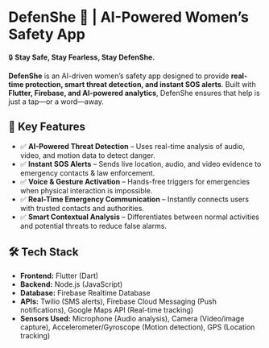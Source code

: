 # DefenShe 🚨 | AI-Powered Women’s Safety App 

🔒 **Stay Safe, Stay Fearless, Stay DefenShe.**  

**DefenShe** is an AI-driven women’s safety app designed to provide **real-time protection, smart threat detection, and instant SOS alerts**. Built with **Flutter, Firebase, and AI-powered analytics**, DefenShe ensures that help is just a tap—or a word—away.  

## **🌟 Key Features**  

- ✅ **AI-Powered Threat Detection** – Uses real-time analysis of audio, video, and motion data to detect danger.  
- ✅ **Instant SOS Alerts** – Sends live location, audio, and video evidence to emergency contacts & law enforcement.  
- ✅ **Voice & Gesture Activation** – Hands-free triggers for emergencies when physical interaction is impossible.  
- ✅ **Real-Time Emergency Communication** – Instantly connects users with trusted contacts and authorities.  
- ✅ **Smart Contextual Analysis** – Differentiates between normal activities and potential threats to reduce false alarms.  

## **🛠️ Tech Stack**  

- **Frontend:** Flutter (Dart)  
- **Backend:** Node.js (JavaScript)  
- **Database:** Firebase Realtime Database  
- **APIs:** Twilio (SMS alerts), Firebase Cloud Messaging (Push notifications), Google Maps API (Real-time tracking)  
- **Sensors Used:** Microphone (Audio analysis), Camera (Video/image capture), Accelerometer/Gyroscope (Motion detection), GPS (Location tracking)  
